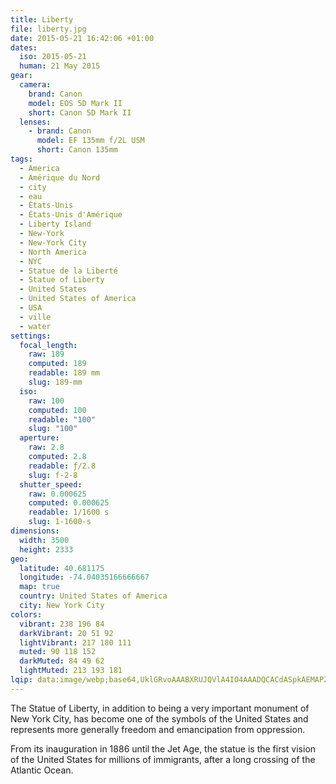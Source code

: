 ```yaml
---
title: Liberty
file: liberty.jpg
date: 2015-05-21 16:42:06 +01:00
dates:
  iso: 2015-05-21
  human: 21 May 2015
gear:
  camera:
    brand: Canon
    model: EOS 5D Mark II
    short: Canon 5D Mark II
  lenses:
    - brand: Canon
      model: EF 135mm f/2L USM
      short: Canon 135mm
tags:
  - America
  - Amérique du Nord
  - city
  - eau
  - États-Unis
  - États-Unis d'Amérique
  - Liberty Island
  - New-York
  - New-York City
  - North America
  - NYC
  - Statue de la Liberté
  - Statue of Liberty
  - United States
  - United States of America
  - USA
  - ville
  - water
settings:
  focal_length:
    raw: 189
    computed: 189
    readable: 189 mm
    slug: 189-mm
  iso:
    raw: 100
    computed: 100
    readable: "100"
    slug: "100"
  aperture:
    raw: 2.8
    computed: 2.8
    readable: ƒ/2.8
    slug: f-2-8
  shutter_speed:
    raw: 0.000625
    computed: 0.000625
    readable: 1/1600 s
    slug: 1-1600-s
dimensions:
  width: 3500
  height: 2333
geo:
  latitude: 40.681175
  longitude: -74.04035166666667
  map: true
  country: United States of America
  city: New York City
colors:
  vibrant: 238 196 84
  darkVibrant: 20 51 92
  lightVibrant: 217 180 111
  muted: 90 118 152
  darkMuted: 84 49 62
  lightMuted: 213 193 181
lqip: data:image/webp;base64,UklGRvoAAABXRUJQVlA4IO4AAADQCACdASpkAEMAP2mev1i6q7WjsH47w1AtCWUG+Bsu5j82MJ680kuwxvUtIIhtNmFUEaJoxrWzm0g/NcucuYDSj0s0sxHscobhfn3y+Z4AAP7NPixOxV7aRxjbtzx7KpqCKTjw5VqkEUTCOp7nPfYugakLQRKVq4sYIv+JRqC2vfbYKKXzI8RaXlIbrdRDwLIWCgN1bnTcWHipMZnCLsxpdKYuu6oA99XhZZfJX3vUPrx8oYYMdYOxgYbE7NxfgonYuEHF/c5BG3cNnE1YD6Snx+PNcw/OOiYQ+JtEnCluEdNQShvlSsT4/t7zcAAA
---
```


The Statue of Liberty, in addition to being a very important monument of New York City, has become one of the symbols of the United States and represents more generally freedom and emancipation from oppression.

From its inauguration in 1886 until the Jet Age, the statue is the first vision of the United States for millions of immigrants, after a long crossing of the Atlantic Ocean.
